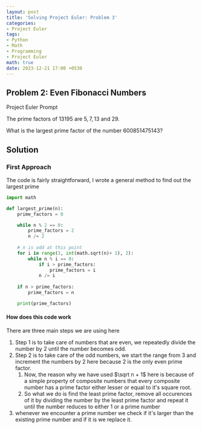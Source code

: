 ```yaml
---
layout: post
title: 'Solving Project Euler: Problem 3'
categories:
- Project Euler
tags:
- Python
- Math
- Programming
- Project Euler
math: true
date: 2023-12-21 17:00 +0530
---
```

## Problem 2: Even Fibonacci Numbers

Project Euler Prompt

The prime factors of $13195$ are $5, 7, 13$ and $29$.

What is the largest prime factor of the number $600851475143$?

## Solution

### First Approach

The code is fairly straightforward, I wrote a general method to find out the largest prime

```python
import math

def largest_prime(n):
    prime_factors = 0

    while n % 2 == 0:
        prime_factors = 2
        n /= 2
    
    # n is odd at this point
    for i in range(3, int(math.sqrt(n)+ 1), 2):
        while n % i == 0:
            if i > prime_factors:
                prime_factors = i
            n /= i
    
    if n > prime_factors:
        prime_factors = n

    print(prime_factors)
```

#### How does this code work 

There are three main steps we are using here

1. Step 1 is to take care of numbers that are even, we repeatedly divide the number by 2 until the number becomes odd.
2. Step 2 is to take care of the odd numbers, we start the range from 3 and increment the numbers by 2 here because 2 is the only even prime factor.
    1. Now, the reason why we have used $\sqrt n + 1$ here is because of a simple property of composite numbers that every composite number has a prime factor either lesser or equal to it's square root.
    2. So what we do is find the least prime factor, remove all occurences of it by dividing the number by the least prime factor and repeat it until the number reduces to either $1$ or a prime number
3. whenever we encounter a prime number we check if it's larger than the existing prime number and if it is we replace it.
